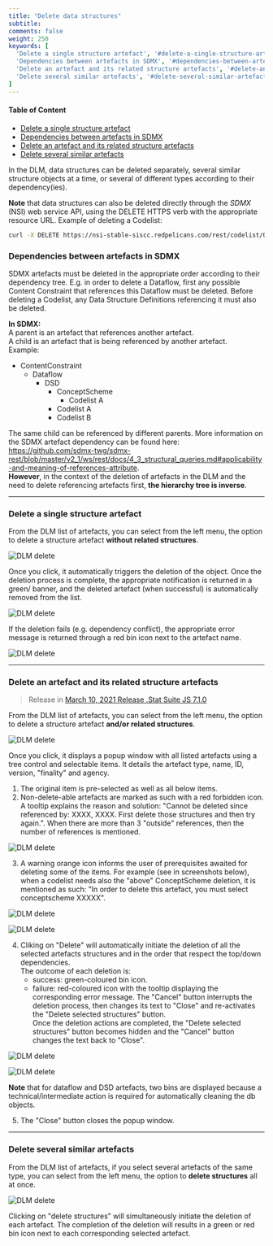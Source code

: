 ```yaml
---
title: "Delete data structures"
subtitle: 
comments: false
weight: 250
keywords: [
  'Delete a single structure artefact', '#delete-a-single-structure-artefact',
  'Dependencies between artefacts in SDMX', '#dependencies-between-artefacts-in-sdmx',
  'Delete an artefact and its related structure artefacts', '#delete-an-artefact-and-its-related-structure-artefacts',
  'Delete several similar artefacts', '#delete-several-similar-artefacts',
]
---
```


#### Table of Content
- [Delete a single structure artefact](#delete-a-single-structure-artefact)
- [Dependencies between artefacts in SDMX](#dependencies-between-artefacts-in-sdmx)
- [Delete an artefact and its related structure artefacts](#delete-an-artefact-and-its-related-structure-artefacts)
- [Delete several similar artefacts](#delete-several-similar-artefacts)

In the DLM, data structures can be deleted separately, several similar structure objects at a time, or several of different types according to their dependency(ies).

**Note**  that data structures can also be deleted directly through the *SDMX* (NSI) web service API, using the DELETE HTTPS verb with the appropriate resource URL. Example of deleting a Codelist:  
```bash
curl -X DELETE https://nsi-stable-siscc.redpelicans.com/rest/codelist/OECD/COUNTRY/1.0.0
```

### Dependencies between artefacts in SDMX
SDMX artefacts must be deleted in the appropriate order according to their dependency tree. E.g. in order to delete a Dataflow, first any possible Content Constraint that references this Dataflow must be deleted. Before deleting a Codelist, any Data Structure Definitions referencing it must also be deleted.  

**In SDMX:**  
A parent is an artefact that references another artefact.  
A child is an artefact that is being referenced by another artefact.  
Example:
* ContentConstraint
    * Dataflow
        * DSD
            * ConceptScheme
                * Codelist A
            * Codelist A
            * Codelist B

The same child can be referenced by different parents. More information on the SDMX artefact dependency can be found here: https://github.com/sdmx-twg/sdmx-rest/blob/master/v2_1/ws/rest/docs/4_3_structural_queries.md#applicability-and-meaning-of-references-attribute.  
**However**, in the context of the deletion of artefacts in the DLM and the need to delete referencing artefacts first, **the hierarchy tree is inverse**.

---

### Delete a single structure artefact
From the DLM list of artefacts, you can select from the left menu, the option to delete a structure artefact **without related structures**. 

![DLM delete](/dotstatsuite-documentation/images/dlm-delete1.png)

Once you click, it automatically triggers the deletion of the object. Once the deletion process is complete, the appropriate notification is returned in a green/ banner, and the deleted artefact (when successful) is automatically removed from the list.

![DLM delete](/dotstatsuite-documentation/images/dlm-delete2.png)

If the deletion fails (e.g. dependency conflict), the appropriate error message is returned through a red bin icon next to the artefact name.

![DLM delete](/dotstatsuite-documentation/images/dlm-delete3.png)

---

### Delete an artefact and its related structure artefacts
> Release in [March 10, 2021 Release .Stat Suite JS 7.1.0](https://sis-cc.gitlab.io/dotstatsuite-documentation/changelog/#march-10-2021)

From the DLM list of artefacts, you can select from the left menu, the option to delete a structure artefact **and/or related structures**.

![DLM delete](/dotstatsuite-documentation/images/dlm-delete4.png)

Once you click, it displays a popup window with all listed artefacts using a tree control and selectable items. It details the artefact type, name, ID, version, "finality" and agency.  
1) The original item is pre-selected as well as all below items.  
2) Non-delete-able artefacts are marked as such with a red forbidden icon. A tooltip explains the reason and solution: "Cannot be deleted since referenced by: XXXX, XXXX. First delete those structures and then try again.". When there are more than 3 "outside" references, then the number of references is mentioned.

![DLM delete](/dotstatsuite-documentation/images/dlm-delete5.png)

3) A warning orange icon informs the user of prerequisites awaited for deleting some of the items. For example (see in screenshots below), when a codelist needs also the "above" ConceptScheme deletion, it is mentioned as such: "In order to delete this artefact, you must select conceptscheme XXXXX".

![DLM delete](/dotstatsuite-documentation/images/dlm-delete6.png)

![DLM delete](/dotstatsuite-documentation/images/dlm-delete7.png)

4) Cliking on "Delete" will automatically initiate the deletion of all the selected artefacts structures and in the order that respect the top/down dependencies.  
The outcome of each deletion is:  
    - success: green-coloured bin icon.
    - failure: red-coloured icon with the tooltip displaying the corresponding error message.
  The "Cancel" button interrupts the deletion process, then changes its text to "Close" and re-activates the "Delete selected structures" button.  
  Once the deletion actions are completed, the "Delete selected structures" button becomes hidden and the "Cancel" button changes the text back to "Close".  

![DLM delete](/dotstatsuite-documentation/images/dlm-delete8.png)

![DLM delete](/dotstatsuite-documentation/images/dlm-delete9.png)

**Note** that for dataflow and DSD artefacts, two bins are displayed because a technical/intermediate action is required for automatically cleaning the db objects.

5) The "Close" button closes the popup window.

---

### Delete several similar artefacts
From the DLM list of artefacts, if you select several artefacts of the same type, you can select from the left menu, the option to **delete structures** all at once. 

![DLM delete](/dotstatsuite-documentation/images/dlm-delete10.png)

Clicking on "delete structures" will simultaneously initiate the deletion of each artefact. The completion of the deletion will results in a green or red bin icon next to each corresponding selected artefact.
